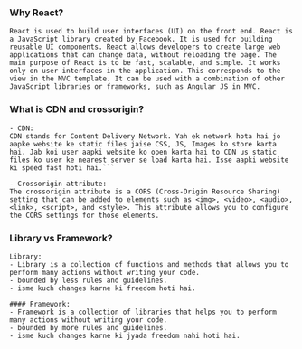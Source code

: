 
### Why React? 
```React is used to build user interfaces (UI) on the front end. React is a JavaScript library created by Facebook. It is used for building reusable UI components. React allows developers to create large web applications that can change data, without reloading the page. The main purpose of React is to be fast, scalable, and simple. It works only on user interfaces in the application. This corresponds to the view in the MVC template. It can be used with a combination of other JavaScript libraries or frameworks, such as Angular JS in MVC.```

### What is CDN and crossorigin?
    - CDN:
    CDN stands for Content Delivery Network. Yah ek network hota hai jo aapke website ke static files jaise CSS, JS, Images ko store karta hai. Jab koi user aapki website ko open karta hai to CDN us static files ko user ke nearest server se load karta hai. Isse aapki website ki speed fast hoti hai.```

    - Crossorigin attribute:
    The crossorigin attribute is a CORS (Cross-Origin Resource Sharing) setting that can be added to elements such as <img>, <video>, <audio>, <link>, <script>, and <style>. This attribute allows you to configure the CORS settings for those elements.

### Library vs Framework?
    Library:
    - Library is a collection of functions and methods that allows you to perform many actions without writing your code. 
    - bounded by less rules and guidelines.
    - isme kuch changes karne ki freedom hoti hai.
    
    #### Framework:
    - Framework is a collection of libraries that helps you to perform many actions without writing your code.
    - bounded by more rules and guidelines.
    - isme kuch changes karne ki jyada freedom nahi hoti hai.
